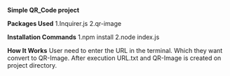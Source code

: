 **Simple QR_Code project**

**Packages Used**
1.Inquirer.js 
2.qr-image 

**Installation Commands** 
1.npm install 
2.node index.js

**How It Works**
User need to enter the URL in the terminal. Which they want convert to QR-Image. After execution URL.txt and QR-Image is created on project directory.
